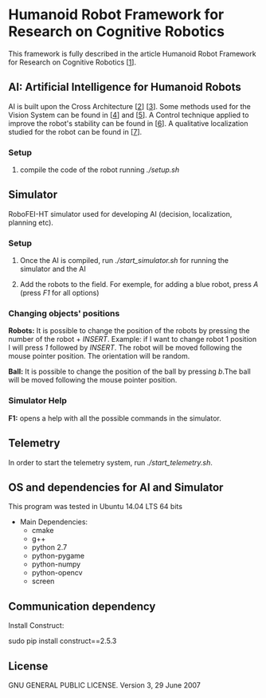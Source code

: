 # Humanoid Robot Framework for Research on Cognitive Robotics

This framework is fully described in the article Humanoid Robot Framework for Research on Cognitive Robotics \[[1]].

## AI: Artificial Intelligence for Humanoid Robots

AI is built upon the Cross Architecture \[[2]] \[[3]]. Some methods used for the Vision System can be found in \[[4]] and \[[5]]. A Control technique applied to improve the robot's stability can be found in \[[6]]. A qualitative localization studied for the robot can be found in \[[7]].

[1]: https://doi.org/10.1007/s40313-018-0390-y
[2]: http://dx.doi.org/10.1109/SBR.LARS.Robocontrol.2014.39
[3]: http://dx.doi.org/10.1007/978-3-662-48134-9_4
[4]: http://dx.doi.org/10.1109/SBR.LARS.Robocontrol.2014.51
[5]: http://dx.doi.org/10.1109/LARS-SBR.2015.43
[6]: http://dx.doi.org/10.1109/LARS-SBR.2015.41
[7]: http://dx.doi.org/10.1109/LARS-SBR.2015.44

### Setup

1. compile the code of the robot running *./setup.sh*

## Simulator

RoboFEI-HT simulator used for developing AI (decision, localization, planning etc).

### Setup

1. Once the AI is compiled, run *./start_simulator.sh* for running the simulator and the AI

2. Add the robots to the field. For exemple, for adding a blue robot, press *A* (press *F1* for all options)

### Changing objects' positions

**Robots:** It is possible to change the position of the robots by pressing the number of the robot + *INSERT*. Example: if I want to change robot 1 position I will press *1* followed by *INSERT*. The robot will be moved following the mouse pointer position. The orientation will be random.

**Ball:** It is possible to change the position of the ball by pressing *b*.The ball will be moved following the mouse pointer position.

### Simulator Help

**F1:** opens a help with all the possible commands in the simulator. 

## Telemetry

In order to start the telemetry system, run *./start_telemetry.sh*.

## OS and dependencies for AI and Simulator

This program was tested in Ubuntu 14.04 LTS 64 bits

* Main Dependencies:
    * cmake
    * g++
    * python 2.7 
    * python-pygame
    * python-numpy
    * python-opencv
    * screen

## Communication dependency
Install Construct:

sudo pip install construct==2.5.3
    
## License

GNU GENERAL PUBLIC LICENSE.
Version 3, 29 June 2007
   
